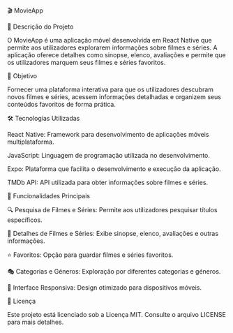 🎬 MovieApp

📌 Descrição do Projeto

O MovieApp é uma aplicação móvel desenvolvida em React Native que permite aos utilizadores explorarem informações sobre filmes e séries. A aplicação oferece detalhes como sinopse, elenco, avaliações e permite que os utilizadores marquem seus filmes e séries favoritos.

🎯 Objetivo

Fornecer uma plataforma interativa para que os utilizadores descubram novos filmes e séries, acessem informações detalhadas e organizem seus conteúdos favoritos de forma prática.

🛠 Tecnologias Utilizadas

React Native: Framework para desenvolvimento de aplicações móveis multiplataforma.

JavaScript: Linguagem de programação utilizada no desenvolvimento.

Expo: Plataforma que facilita o desenvolvimento e execução da aplicação.

TMDb API: API utilizada para obter informações sobre filmes e séries.

🚀 Funcionalidades Principais

🔍 Pesquisa de Filmes e Séries: Permite aos utilizadores pesquisar títulos específicos.

📄 Detalhes de Filmes e Séries: Exibe sinopse, elenco, avaliações e outras informações.

⭐ Favoritos: Opção para guardar filmes e séries favoritos.

🎭 Categorias e Géneros: Exploração por diferentes categorias e géneros.

📱 Interface Responsiva: Design otimizado para dispositivos móveis.

📄 Licença

Este projeto está licenciado sob a Licença MIT. Consulte o arquivo LICENSE para mais detalhes.
